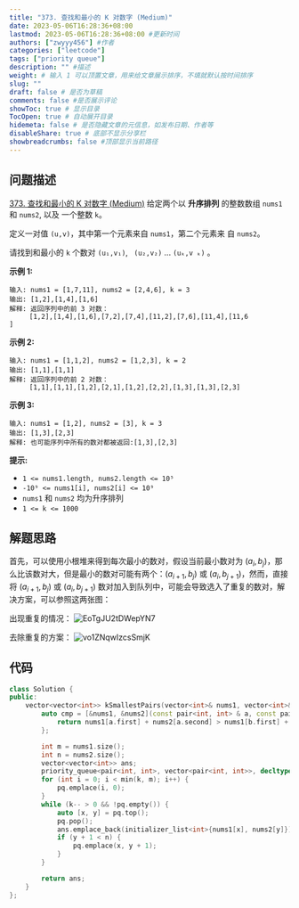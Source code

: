 ```yaml
---
title: "373. 查找和最小的 K 对数字 (Medium)"
date: 2023-05-06T16:28:36+08:00
lastmod: 2023-05-06T16:28:36+08:00 #更新时间
authors: ["zwyyy456"] #作者
categories: ["leetcode"]
tags: ["priority queue"]
description: "" #描述
weight: # 输入 1 可以顶置文章，用来给文章展示排序，不填就默认按时间排序
slug: ""
draft: false # 是否为草稿
comments: false #是否展示评论
showToc: true # 显示目录
TocOpen: true # 自动展开目录
hidemeta: false # 是否隐藏文章的元信息，如发布日期、作者等
disableShare: true # 底部不显示分享栏
showbreadcrumbs: false #顶部显示当前路径
---
```

## 问题描述
[373. 查找和最小的 K 对数字 (Medium)](https://leetcode.cn/problems/find-k-pairs-with-smallest-sums/)
给定两个以 **升序排列** 的整数数组 `nums1` 和 `nums2`, 以及
一个整数 `k`。

定义一对值 `(u,v)`，其中第一个元素来自 `nums1`，第二个元素来
自 `nums2`。

请找到和最小的 `k` 个数对 `(u₁,v₁)`, ` (u₂,v₂)`  ...  `(uₖ,v
ₖ)` 。

**示例 1:**

```
输入: nums1 = [1,7,11], nums2 = [2,4,6], k = 3
输出: [1,2],[1,4],[1,6]
解释: 返回序列中的前 3 对数：
     [1,2],[1,4],[1,6],[7,2],[7,4],[11,2],[7,6],[11,4],[11,6
]

```

**示例 2:**

```
输入: nums1 = [1,1,2], nums2 = [1,2,3], k = 2
输出: [1,1],[1,1]
解释: 返回序列中的前 2 对数：
     [1,1],[1,1],[1,2],[2,1],[1,2],[2,2],[1,3],[1,3],[2,3]

```

**示例 3:**

```
输入: nums1 = [1,2], nums2 = [3], k = 3
输出: [1,3],[2,3]
解释: 也可能序列中所有的数对都被返回:[1,3],[2,3]

```

**提示:**

- `1 <= nums1.length, nums2.length <= 10⁵`
- `-10⁹ <= nums1[i], nums2[i] <= 10⁹`
- `nums1` 和 `nums2` 均为升序排列
- `1 <= k <= 1000`

## 解题思路
首先，可以使用小根堆来得到每次最小的数对，假设当前最小数对为 $(a_i, b_j)$，那么比该数对大，但是最小的数对可能有两个：$(a_{i + 1}, b_j)$ 或 $(a_i, b_{j + 1})$，然而，直接将 $(a_{i + 1}, b_j)$ 或 $(a_i, b_{j + 1})$ 数对加入到队列中，可能会导致选入了重复的数对，解决方案，可以参照这两张图：

出现重复的情况：
![EoTgJU2tDWepYN7](https://pic-upyun.zwyyy456.tech/smms/2023-12-26-065521.png)

去除重复的方案：
![vo1ZNqwIzcsSmjK](https://pic-upyun.zwyyy456.tech/smms/2023-12-26-065523.png)

## 代码
```cpp
class Solution {
public:
    vector<vector<int>> kSmallestPairs(vector<int>& nums1, vector<int>& nums2, int k) {
        auto cmp = [&nums1, &nums2](const pair<int, int> & a, const pair<int, int> & b) {
            return nums1[a.first] + nums2[a.second] > nums1[b.first] + nums2[b.second];
        };

        int m = nums1.size();
        int n = nums2.size();
        vector<vector<int>> ans;   
        priority_queue<pair<int, int>, vector<pair<int, int>>, decltype(cmp)> pq(cmp);
        for (int i = 0; i < min(k, m); i++) {
            pq.emplace(i, 0);
        }
        while (k-- > 0 && !pq.empty()) {
            auto [x, y] = pq.top(); 
            pq.pop();
            ans.emplace_back(initializer_list<int>{nums1[x], nums2[y]});
            if (y + 1 < n) {
                pq.emplace(x, y + 1);
            }
        }

        return ans;
    }
};
```

